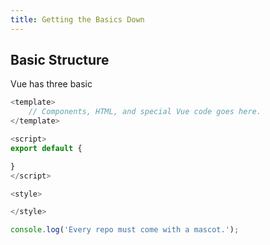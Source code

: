 ```yaml
---
title: Getting the Basics Down
---
```

## Basic Structure
Vue has three basic 

```javascript {3}
<template>
    // Components, HTML, and special Vue code goes here.
</template>

<script>
export default {

}
</script>

<style>

</style>
```
```jsx
console.log('Every repo must come with a mascot.');
```